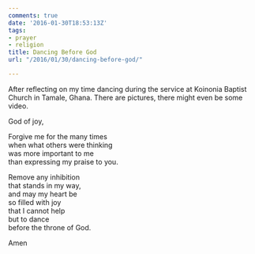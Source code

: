 ```yaml
---
comments: true
date: '2016-01-30T18:53:13Z'
tags:
- prayer
- religion
title: Dancing Before God
url: "/2016/01/30/dancing-before-god/"

---
```

After reflecting on my time dancing during the service at Koinonia Baptist Church in Tamale, Ghana. There are pictures, there might even be some video.

God of joy,

Forgive me for the many times   
when what others were thinking  
was more important to me  
than expressing my praise to you.

Remove any inhibition  
that stands in my way,  
and may my heart be   
so filled with joy  
that I cannot help  
but to dance   
before the throne of God.

Amen
